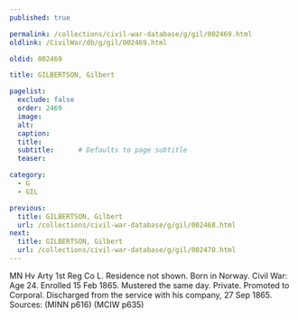 ```yaml
---
published: true

permalink: /collections/civil-war-database/g/gil/002469.html
oldlink: /CivilWar/db/g/gil/002469.html

oldid: 002469

title: GILBERTSON, Gilbert

pagelist:
  exclude: false
  order: 2469
  image: 
  alt:
  caption:
  title:
  subtitle:      # Defaults to page subtitle
  teaser:

category: 
  - G 
  - GIL

previous:
  title: GILBERTSON, Gilbert
  url: /collections/civil-war-database/g/gil/002468.html  
next:
  title: GILBERTSON, Gilbert
  url: /collections/civil-war-database/g/gil/002470.html   
---
```

MN Hv Arty 1st Reg Co L. Residence not shown. Born in Norway. Civil War: Age 24. Enrolled 15 Feb 1865. Mustered the same day. Private. Promoted to Corporal. Discharged from the service with his company, 27 Sep 1865. Sources: (MINN p616) (MCIW p635)